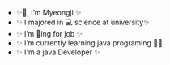 -   ✨👋, I’m Myeongji ✨
-   ✨ I majored in 💻 science at university✨
-   ✨ I’m 👀ing for job ✨  
-   ✨ I’m currently learning java programing 🌱✨ 
-   ✨ I'm a java Developer ✨    

<!---
2hundred2ne2/2hundred2ne2 is a ✨ special ✨ repository because its `README.md` (this file) appears on your GitHub profile.
You can click the Preview link to take a look at your changes.
--->
